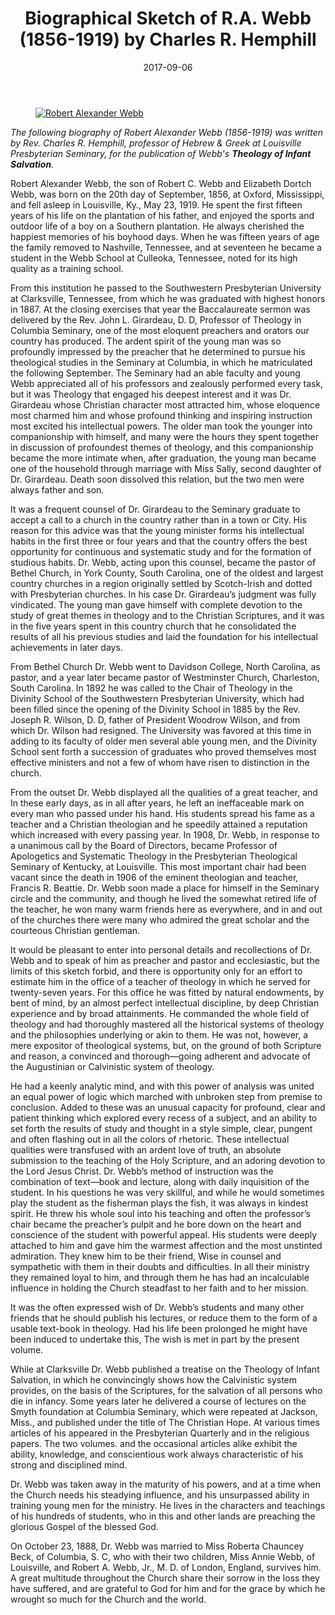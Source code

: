 ﻿---
title: "Biographical Sketch of R.A. Webb (1856-1919) by Charles R. Hemphill"
description: "A Biographical Sketch of R.A. Webb (1856-1919) by Charles R. Hemphill."
date: 2017-09-06
publishDate: 2017-09-06
people:
  - Robert Alexander Webb
  - Joseph R. Wilson
  - Woodrow Wilson
  - John L. Girardeau
  - Charles R. Hemphill
  - Francis R. Beattie
tags:
  - PCUS
  - Louisville Presbyterian Theological Seminary
  - Kentucky
images:
  - /images/r-a-webb.jpg
---

<figure class="figure float-md-right p-4">
  <a href="/images/r-a-webb.jpg"><img src="/images/r-a-webb-sm.jpg" class="figure-img img-fluid rounded" alt="Robert Alexander Webb"></a>
</figure>

<em>The following biography of Robert Alexander Webb (1856-1919) was written by Rev. Charles R. Hemphill, professor of Hebrew & Greek at Louisville Presbyterian Seminary, for the publication of Webb's **Theology of Infant Salvation**.</em>


Robert Alexander Webb, the son of Robert C. Webb and Elizabeth Dortch Webb, was born on the 20th day of September, 1856, at Oxford, Mississippi, and fell asleep in Louisville, Ky., May 23, 1919. He spent the first fifteen years of his life on the plantation of his father, and enjoyed the sports and outdoor life of a boy on a Southern plantation. He always cherished the happiest memories of his boyhood days. When he was fifteen years of age the family removed to Nashville, Tennessee, and at seventeen he became a student in the Webb School at Culleoka, Tennessee, noted for its high quality as a training school.

From this institution he passed to the Southwestern Presbyterian University at Clarksville, Tennessee, from which he was graduated with highest honors in 1887. At the closing exercises that year the Baccalaureate sermon was delivered by the Rev. John L. Girardeau, D. D, Professor of Theology in Columbia Seminary, one of the most eloquent preachers and orators our country has produced. The ardent spirit of the young man was so profoundly impressed by the preacher that he determined to pursue his theological studies in the Seminary at Columbia, in which he matriculated the following September. The Seminary had an able faculty and young Webb appreciated all of his professors and zealously performed every task, but it was Theology that engaged his deepest interest and it was Dr. Girardeau whose Christian character most attracted him, whose eloquence most charmed him and whose profound thinking and inspiring instruction most excited his intellectual powers. The older man took the younger into companionship with himself, and many were the hours they spent together in discussion of profoundest themes of theology, and this companionship became the more intimate when, after graduation, the young man became one of the household through marriage with Miss Sally, second daughter of Dr. Girardeau. Death soon dissolved this relation, but the two men were always father and son.

It was a frequent counsel of Dr. Girardeau to the Seminary graduate to accept a call to a church in the country rather than in a town or City. His reason for this advice was that the young minister forms his intellectual habits in the first three or four years and that the country offers the best opportunity for continuous and systematic study and for the formation of studious habits. Dr. Webb, acting upon this counsel, became the pastor of Bethel Church, in York County, South Carolina, one of the oldest and largest country churches in a region originally settled by Scotch-Irish and dotted with Presbyterian churches. In his case Dr. Girardeau’s judgment was fully vindicated. The young man gave himself with complete devotion to the study of great themes in theology and to the Christian Scriptures, and it was in the five years spent in this country church that he consolidated the results of all his previous studies and laid the foundation for his intellectual achievements in later days.

From Bethel Church Dr. Webb went to Davidson College, North Carolina, as pastor, and a year later became pastor of Westminster Church, Charleston, South Carolina. In 1892 he was called to the Chair of Theology in the Divinity School of the Southwestern Presbyterian University, which had been filled since the opening of the Divinity School in 1885 by the Rev. Joseph R. Wilson, D. D, father of President Woodrow Wilson, and from which Dr. Wilson had resigned. The University was favored at this time in adding to its faculty of older men several able young men, and the Divinity School sent forth a succession of graduates who proved themselves most effective ministers and not a few of whom have risen to distinction in the church.

From the outset Dr. Webb displayed all the qualities of a great teacher, and In these early days, as in all after years, he left an ineffaceable mark on every man who passed under his hand. His students spread his fame as a teacher and a Christian theologian and he speedily attained a reputation which increased with every passing year. In 1908, Dr. Webb, in response to a unanimous call by the Board of Directors, became Professor of Apologetics and Systematic Theology in the Presbyterian Theological Seminary of Kentucky, at Louisville. This most important chair had been vacant since the death in 1906 of the eminent theologian and teacher, Francis R. Beattie. Dr. Webb soon made a place for himself in the Seminary circle and the community, and though he lived the somewhat retired life of the teacher, he won many warm friends here as everywhere, and in and out of the churches there were many who admired the great scholar and the courteous Christian gentleman.

It would be pleasant to enter into personal details and recollections of Dr. Webb and to speak of him as preacher and pastor and ecclesiastic, but the limits of this sketch forbid, and there is opportunity only for an effort to estimate him in the office of a teacher of theology in which he served for twenty-seven years. For this office he was fitted by natural endowments, by bent of mind, by an almost perfect intellectual discipline, by deep Christian experience and by broad attainments. He commanded the whole field of theology and had thoroughly mastered all the historical systems of theology and the philosophies underlying or akin to them. He was not, however, a mere expositor of theological systems, but, on the ground of both Scripture and reason, a convinced and thorough—going adherent and advocate of the Augustinian or Calvinistic system of theology.

He had a keenly analytic mind, and with this power of analysis was united an equal power of logic which marched with unbroken step from premise to conclusion. Added to these was an unusual capacity for profound, clear and patient thinking which explored every recess of a subject, and an ability to set forth the results of study and thought in a style simple, clear, pungent and often flashing out in all the colors of rhetoric. These intellectual qualities were transfused with an ardent love of truth, an absolute submission to the teaching of the Holy Scripture, and an adoring devotion to the Lord Jesus Christ. Dr. Webb’s method of instruction was the combination of text—book and lecture, along with daily inquisition of the student. In his questions he was very skillful, and while he would sometimes play the student as the fisherman plays the fish, it was always in kindest spirit. He threw his whole soul into his  teaching and often the professor’s chair became the preacher’s pulpit and he bore down on the heart and conscience of the student with powerful appeal. His students were deeply attached to him and gave him the warmest affection and the most unstinted admiration. They knew him to be their friend, Wise in counsel and sympathetic with them in their doubts and difficulties. In all their ministry they remained loyal to him, and through them he has had an incalculable influence in holding the Church steadfast to her faith and to her mission.

It was the often expressed wish of Dr. Webb’s students and many other friends that he should publish his lectures, or reduce them to the form of a usable text-book in theology. Had his life been prolonged he might have been induced to undertake this, The wish is met in part by the present volume.

While at Clarksville Dr. Webb published a treatise on the Theology of Infant Salvation, in which he convincingly shows how the Calvinistic system provides, on the basis of the Scriptures, for the salvation of all persons who die in infancy. Some years later he delivered a course of lectures on the Smyth foundation at Columbia Seminary, which were repeated at Jackson, Miss., and published under the title of The Christian Hope. At various times articles of his appeared in the Presbyterian Quarterly and in the religious papers. The two volumes. and the occasional articles alike exhibit the ability, knowledge, and conscientious work always characteristic of his strong and disciplined mind.

Dr. Webb was taken away in the maturity of his powers, and at a time when the Church needs his steadying influence, and his unsurpassed ability in training young men for the ministry. He lives in the characters and teachings of his hundreds of students, who in this and other lands are preaching the glorious Gospel of the blessed God.

On October 23, 1888, Dr. Webb was married to Miss Roberta Chauncey Beck, of Columbia, S. C, who with their two children, Miss Annie Webb, of Louisville, and Robert A. Webb, Jr., M. D. of London, England, survives him. A great multitude throughout the Church share their sorrow in the loss they have suffered, and are grateful to God for him and for the grace by which he wrought so much for the Church and the world.
